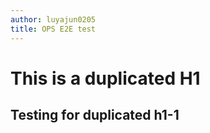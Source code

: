 ```yaml
---
author: luyajun0205
title: OPS E2E test
---
```


# This is a duplicated H1

## Testing for duplicated h1-1
